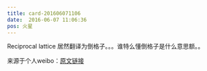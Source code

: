 ```yaml
---
title: card-201606071106
date:  2016-06-07 11:06:36
pos: 火星
---
```

Reciprocal lattice 居然翻译为倒格子。。。谁特么懂倒格子是什么意思额。。 

来源于个人weibo：[原文链接](https://m.weibo.cn/status/Dz77kdNZU?mblogid=Dz77kdNZU)